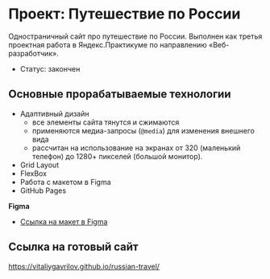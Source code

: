 # Проект: Путешествие по России

Одностраничный сайт про путешествие по России. Выполнен как третья проектная работа в Яндекс.Практикуме по направлению «Веб-разработчик».
* Статус: закончен

## Основные прорабатываемые технологии
* Адаптивный дизайн
  - все элементы сайта тянутся и сжимаются
  - применяются медиа-запросы (`@media`) для изменения внешнего вида
  - рассчитан на использование на экранах от 320 (маленький телефон) до 1280+ пикселей (большой монитор).
* Grid Layout
* FlexBox
* Работа с макетом в Figma
* GitHub Pages

**Figma**
* [Ссылка на макет в Figma](https://www.figma.com/file/5S2WSbEFL6awjVWJ0NWL8Q/Sprint-3_-Russia-_-desktop-%2B-mobile?node-id=28503%3A0)

## Ссылка на готовый сайт
https://vitaliygavrilov.github.io/russian-travel/